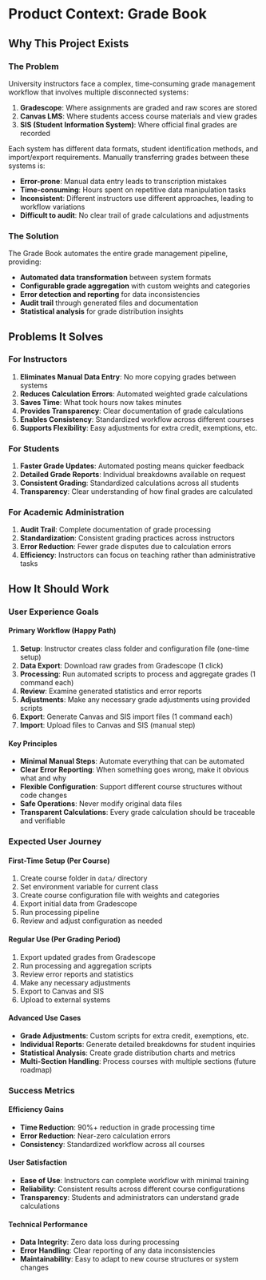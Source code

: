# Product Context: Grade Book

## Why This Project Exists

### The Problem

University instructors face a complex, time-consuming grade management workflow that involves multiple disconnected systems:

1. **Gradescope**: Where assignments are graded and raw scores are stored
2. **Canvas LMS**: Where students access course materials and view grades
3. **SIS (Student Information System)**: Where official final grades are recorded

Each system has different data formats, student identification methods, and import/export requirements. Manually transferring grades between these systems is:

- **Error-prone**: Manual data entry leads to transcription mistakes
- **Time-consuming**: Hours spent on repetitive data manipulation tasks
- **Inconsistent**: Different instructors use different approaches, leading to workflow variations
- **Difficult to audit**: No clear trail of grade calculations and adjustments

### The Solution

The Grade Book automates the entire grade management pipeline, providing:

- **Automated data transformation** between system formats
- **Configurable grade aggregation** with custom weights and categories
- **Error detection and reporting** for data inconsistencies
- **Audit trail** through generated files and documentation
- **Statistical analysis** for grade distribution insights

## Problems It Solves

### For Instructors

1. **Eliminates Manual Data Entry**: No more copying grades between systems
2. **Reduces Calculation Errors**: Automated weighted grade calculations
3. **Saves Time**: What took hours now takes minutes
4. **Provides Transparency**: Clear documentation of grade calculations
5. **Enables Consistency**: Standardized workflow across different courses
6. **Supports Flexibility**: Easy adjustments for extra credit, exemptions, etc.

### For Students

1. **Faster Grade Updates**: Automated posting means quicker feedback
2. **Detailed Grade Reports**: Individual breakdowns available on request
3. **Consistent Grading**: Standardized calculations across all students
4. **Transparency**: Clear understanding of how final grades are calculated

### For Academic Administration

1. **Audit Trail**: Complete documentation of grade processing
2. **Standardization**: Consistent grading practices across instructors
3. **Error Reduction**: Fewer grade disputes due to calculation errors
4. **Efficiency**: Instructors can focus on teaching rather than administrative tasks

## How It Should Work

### User Experience Goals

#### Primary Workflow (Happy Path)

1. **Setup**: Instructor creates class folder and configuration file (one-time setup)
2. **Data Export**: Download raw grades from Gradescope (1 click)
3. **Processing**: Run automated scripts to process and aggregate grades (1 command each)
4. **Review**: Examine generated statistics and error reports
5. **Adjustments**: Make any necessary grade adjustments using provided scripts
6. **Export**: Generate Canvas and SIS import files (1 command each)
7. **Import**: Upload files to Canvas and SIS (manual step)

#### Key Principles

- **Minimal Manual Steps**: Automate everything that can be automated
- **Clear Error Reporting**: When something goes wrong, make it obvious what and why
- **Flexible Configuration**: Support different course structures without code changes
- **Safe Operations**: Never modify original data files
- **Transparent Calculations**: Every grade calculation should be traceable and verifiable

### Expected User Journey

#### First-Time Setup (Per Course)

1. Create course folder in `data/` directory
2. Set environment variable for current class
3. Create course configuration file with weights and categories
4. Export initial data from Gradescope
5. Run processing pipeline
6. Review and adjust configuration as needed

#### Regular Use (Per Grading Period)

1. Export updated grades from Gradescope
2. Run processing and aggregation scripts
3. Review error reports and statistics
4. Make any necessary adjustments
5. Export to Canvas and SIS
6. Upload to external systems

#### Advanced Use Cases

- **Grade Adjustments**: Custom scripts for extra credit, exemptions, etc.
- **Individual Reports**: Generate detailed breakdowns for student inquiries
- **Statistical Analysis**: Create grade distribution charts and metrics
- **Multi-Section Handling**: Process courses with multiple sections (future roadmap)

### Success Metrics

#### Efficiency Gains

- **Time Reduction**: 90%+ reduction in grade processing time
- **Error Reduction**: Near-zero calculation errors
- **Consistency**: Standardized workflow across all courses

#### User Satisfaction

- **Ease of Use**: Instructors can complete workflow with minimal training
- **Reliability**: Consistent results across different course configurations
- **Transparency**: Students and administrators can understand grade calculations

#### Technical Performance

- **Data Integrity**: Zero data loss during processing
- **Error Handling**: Clear reporting of any data inconsistencies
- **Maintainability**: Easy to adapt to new course structures or system changes
